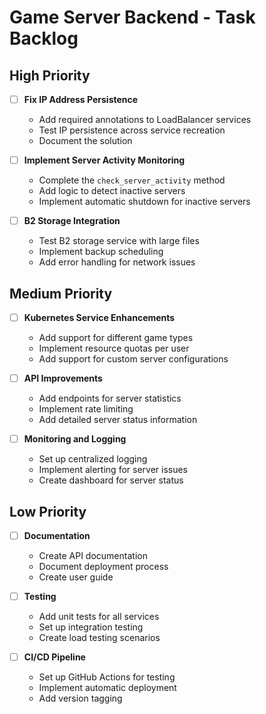 # Game Server Backend - Task Backlog

## High Priority

- [ ] **Fix IP Address Persistence**
  - Add required annotations to LoadBalancer services
  - Test IP persistence across service recreation
  - Document the solution

- [ ] **Implement Server Activity Monitoring**
  - Complete the `check_server_activity` method
  - Add logic to detect inactive servers
  - Implement automatic shutdown for inactive servers

- [ ] **B2 Storage Integration**
  - Test B2 storage service with large files
  - Implement backup scheduling
  - Add error handling for network issues

## Medium Priority

- [ ] **Kubernetes Service Enhancements**
  - Add support for different game types
  - Implement resource quotas per user
  - Add support for custom server configurations

- [ ] **API Improvements**
  - Add endpoints for server statistics
  - Implement rate limiting
  - Add detailed server status information

- [ ] **Monitoring and Logging**
  - Set up centralized logging
  - Implement alerting for server issues
  - Create dashboard for server status

## Low Priority

- [ ] **Documentation**
  - Create API documentation
  - Document deployment process
  - Create user guide

- [ ] **Testing**
  - Add unit tests for all services
  - Set up integration testing
  - Create load testing scenarios

- [ ] **CI/CD Pipeline**
  - Set up GitHub Actions for testing
  - Implement automatic deployment
  - Add version tagging 